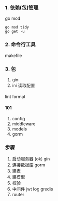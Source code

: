 ### 1. 依赖(包)管理
go mod
```
go mod tidy
go get -u
```
### 2. 命令行工具
makefile

### 3. 包
1. gin
2. ini 读取配置
####
lint
format

#### 101
1. config
2. middleware
3. models
4. gorm


### 步骤
1. 启动服务器 (ok) gin
2. 连接数据库 gorm
3. 建表
4. 建模型
5. 校验
6. 中间件 jwt log gredis
7. router